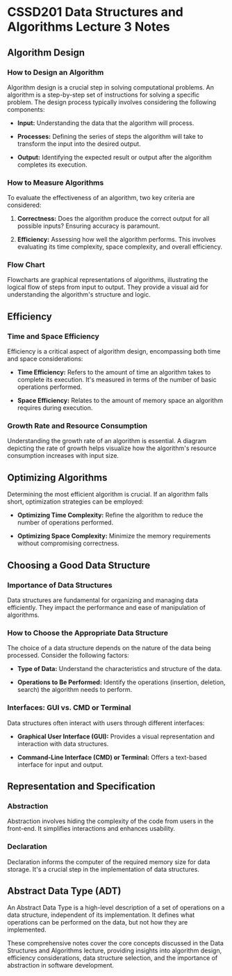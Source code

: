 # CSSD201 Data Structures and Algorithms Lecture 3 Notes

## Algorithm Design

### How to Design an Algorithm

Algorithm design is a crucial step in solving computational problems. An algorithm is a step-by-step set of instructions for solving a specific problem. The design process typically involves considering the following components:

- **Input:** Understanding the data that the algorithm will process.

- **Processes:** Defining the series of steps the algorithm will take to transform the input into the desired output.

- **Output:** Identifying the expected result or output after the algorithm completes its execution.

### How to Measure Algorithms

To evaluate the effectiveness of an algorithm, two key criteria are considered:

1. **Correctness:** Does the algorithm produce the correct output for all possible inputs? Ensuring accuracy is paramount.

2. **Efficiency:** Assessing how well the algorithm performs. This involves evaluating its time complexity, space complexity, and overall efficiency.

### Flow Chart

Flowcharts are graphical representations of algorithms, illustrating the logical flow of steps from input to output. They provide a visual aid for understanding the algorithm's structure and logic.

## Efficiency

### Time and Space Efficiency

Efficiency is a critical aspect of algorithm design, encompassing both time and space considerations:

- **Time Efficiency:** Refers to the amount of time an algorithm takes to complete its execution. It's measured in terms of the number of basic operations performed.

- **Space Efficiency:** Relates to the amount of memory space an algorithm requires during execution.

### Growth Rate and Resource Consumption

Understanding the growth rate of an algorithm is essential. A diagram depicting the rate of growth helps visualize how the algorithm's resource consumption increases with input size.

## Optimizing Algorithms

Determining the most efficient algorithm is crucial. If an algorithm falls short, optimization strategies can be employed:

- **Optimizing Time Complexity:** Refine the algorithm to reduce the number of operations performed.

- **Optimizing Space Complexity:** Minimize the memory requirements without compromising correctness.

## Choosing a Good Data Structure

### Importance of Data Structures

Data structures are fundamental for organizing and managing data efficiently. They impact the performance and ease of manipulation of algorithms.

### How to Choose the Appropriate Data Structure

The choice of a data structure depends on the nature of the data being processed. Consider the following factors:

- **Type of Data:** Understand the characteristics and structure of the data.

- **Operations to Be Performed:** Identify the operations (insertion, deletion, search) the algorithm needs to perform.

### Interfaces: GUI vs. CMD or Terminal

Data structures often interact with users through different interfaces:

- **Graphical User Interface (GUI):** Provides a visual representation and interaction with data structures.

- **Command-Line Interface (CMD) or Terminal:** Offers a text-based interface for input and output.

## Representation and Specification

### Abstraction

Abstraction involves hiding the complexity of the code from users in the front-end. It simplifies interactions and enhances usability.

### Declaration

Declaration informs the computer of the required memory size for data storage. It's a crucial step in the implementation of data structures.

## Abstract Data Type (ADT)

An Abstract Data Type is a high-level description of a set of operations on a data structure, independent of its implementation. It defines what operations can be performed on the data, but not how they are implemented.

These comprehensive notes cover the core concepts discussed in the Data Structures and Algorithms lecture, providing insights into algorithm design, efficiency considerations, data structure selection, and the importance of abstraction in software development.
